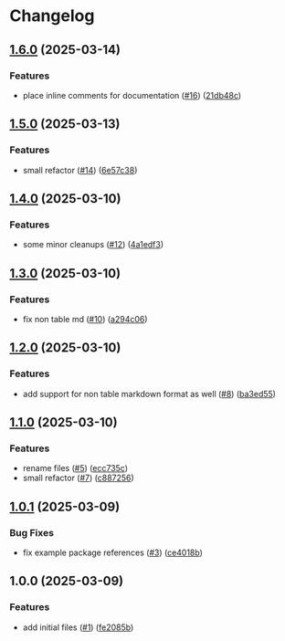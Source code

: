 # Changelog

## [1.6.0](https://github.com/azyphon/markparsr/compare/v1.5.0...v1.6.0) (2025-03-14)


### Features

* place inline comments for documentation ([#16](https://github.com/azyphon/markparsr/issues/16)) ([21db48c](https://github.com/azyphon/markparsr/commit/21db48cbd8e23c42238e8171e89fa97624c5e474))

## [1.5.0](https://github.com/azyphon/markparsr/compare/v1.4.0...v1.5.0) (2025-03-13)


### Features

* small refactor ([#14](https://github.com/azyphon/markparsr/issues/14)) ([6e57c38](https://github.com/azyphon/markparsr/commit/6e57c38561b8b2e8bb818c8dcf39e1ba70e8c91b))

## [1.4.0](https://github.com/azyphon/markparsr/compare/v1.3.0...v1.4.0) (2025-03-10)


### Features

* some minor cleanups ([#12](https://github.com/azyphon/markparsr/issues/12)) ([4a1edf3](https://github.com/azyphon/markparsr/commit/4a1edf3a1b6c866aa6638a829d3a610c8e3d2bea))

## [1.3.0](https://github.com/azyphon/markparsr/compare/v1.2.0...v1.3.0) (2025-03-10)


### Features

* fix non table md ([#10](https://github.com/azyphon/markparsr/issues/10)) ([a294c06](https://github.com/azyphon/markparsr/commit/a294c0632123881f0bcef30901e5d3747110b15a))

## [1.2.0](https://github.com/azyphon/markparsr/compare/v1.1.0...v1.2.0) (2025-03-10)


### Features

* add support for non table markdown format as well ([#8](https://github.com/azyphon/markparsr/issues/8)) ([ba3ed55](https://github.com/azyphon/markparsr/commit/ba3ed55f5bce82e0563aa61b352b19a268f17a78))

## [1.1.0](https://github.com/azyphon/markparsr/compare/v1.0.1...v1.1.0) (2025-03-10)


### Features

* rename files ([#5](https://github.com/azyphon/markparsr/issues/5)) ([ecc735c](https://github.com/azyphon/markparsr/commit/ecc735c64874d8efdc2c40b24174da79311580ec))
* small refactor ([#7](https://github.com/azyphon/markparsr/issues/7)) ([c887256](https://github.com/azyphon/markparsr/commit/c88725661e075053f446dd4c2b17acc02d8c20b5))

## [1.0.1](https://github.com/azyphon/markparsr/compare/v1.0.0...v1.0.1) (2025-03-09)


### Bug Fixes

* fix example package references ([#3](https://github.com/azyphon/markparsr/issues/3)) ([ce4018b](https://github.com/azyphon/markparsr/commit/ce4018b08624f99454caee153814edfe2dd7badb))

## 1.0.0 (2025-03-09)


### Features

* add initial files ([#1](https://github.com/azyphon/markparsr/issues/1)) ([fe2085b](https://github.com/azyphon/markparsr/commit/fe2085bccb2cc5c24bb7200b64b32582910696e2))
